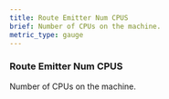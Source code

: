 ```yaml
---
title: Route Emitter Num CPUS
brief: Number of CPUs on the machine.
metric_type: gauge
---
```


### Route Emitter Num CPUS

Number of CPUs on the machine.